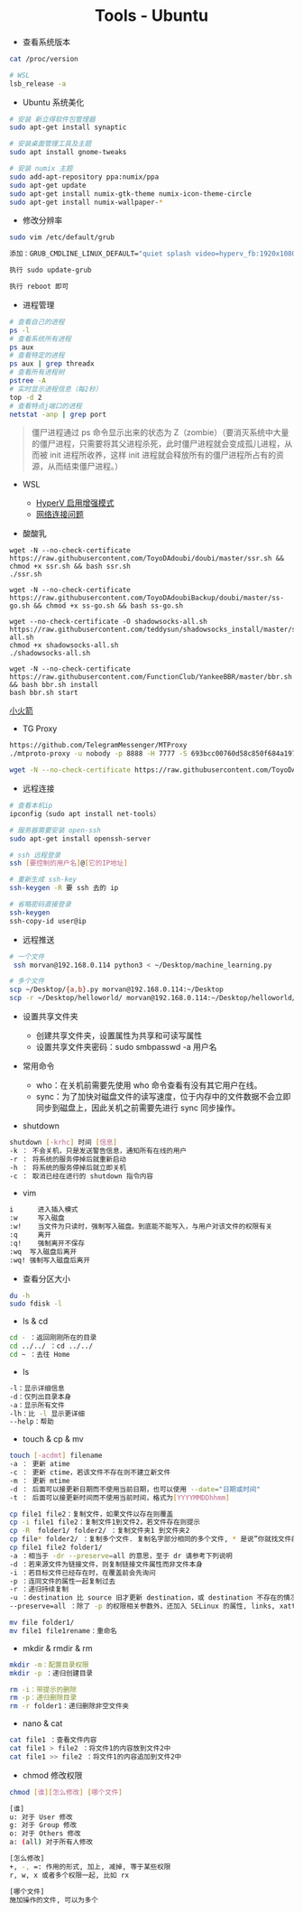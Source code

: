 <div align="center">

# Tools - Ubuntu

</div>

- 查看系统版本

```bash
cat /proc/version

# WSL
lsb_release -a
```

- Ubuntu 系统美化

```bash
# 安装 新立得软件包管理器
sudo apt-get install synaptic

# 安装桌面管理工具及主题
sudo apt install gnome-tweaks

# 安装 numix 主题
sudo add-apt-repository ppa:numix/ppa
sudo apt-get update
sudo apt-get install numix-gtk-theme numix-icon-theme-circle
sudo apt-get install numix-wallpaper-*
```

- 修改分辨率

```bash
sudo vim /etc/default/grub

添加：GRUB_CMDLINE_LINUX_DEFAULT="quiet splash video=hyperv_fb:1920x1080"

执行 sudo update-grub

执行 reboot 即可
```

- 进程管理

```bash
# 查看自己的进程
ps -l
# 查看系统所有进程
ps aux
# 查看特定的进程
ps aux | grep threadx 
# 查看所有进程树
pstree -A
# 实时显示进程信息（每2秒）
top -d 2
# 查看特点j端口的进程
netstat -anp | grep port
```

> 僵尸进程通过 ps 命令显示出来的状态为 Z（zombie）（要消灭系统中大量的僵尸进程，只需要将其父进程杀死，此时僵尸进程就会变成孤儿进程，从而被 init 进程所收养，这样 init 进程就会释放所有的僵尸进程所占有的资源，从而结束僵尸进程。）

- WSL
    - [HyperV 启用增强模式](https://github.com/Microsoft/linux-vm-tools/issues/76)
    - [网络连接问题](https://github.com/microsoft/WSL/issues/5)

- 酸酸乳

```
wget -N --no-check-certificate https://raw.githubusercontent.com/ToyoDAdoubi/doubi/master/ssr.sh && chmod +x ssr.sh && bash ssr.sh
./ssr.sh

wget -N --no-check-certificate https://raw.githubusercontent.com/ToyoDAdoubiBackup/doubi/master/ss-go.sh && chmod +x ss-go.sh && bash ss-go.sh

wget --no-check-certificate -O shadowsocks-all.sh https://raw.githubusercontent.com/teddysun/shadowsocks_install/master/shadowsocks-all.sh
chmod +x shadowsocks-all.sh
./shadowsocks-all.sh

wget -N --no-check-certificate https://raw.githubusercontent.com/FunctionClub/YankeeBBR/master/bbr.sh && bash bbr.sh install
bash bbr.sh start
```

[小火箭](https://小火箭.ink/)

- TG Proxy

```bash
https://github.com/TelegramMessenger/MTProxy
./mtproto-proxy -u nobody -p 8888 -H 7777 -S 693bcc00760d58c850f684a197f0db05 --aes-pwd proxy-secret proxy-multi.conf -M 1、

wget -N --no-check-certificate https://raw.githubusercontent.com/ToyoDAdoubiBackup/doubi/master/mtproxy_go.sh && chmod +x mtproxy_go.sh && bash mtproxy_go.sh
```

- 远程连接

```bash
# 查看本机ip
ipconfig（sudo apt install net-tools）

# 服务器需要安装 open-ssh
sudo apt-get install openssh-server

# ssh 远程登录
ssh [要控制的用户名]@[它的IP地址]

# 重新生成 ssh-key
ssh-keygen -R 要 ssh 去的 ip 

# 省略密码直接登录 
ssh-keygen
ssh-copy-id user@ip
```

- 远程推送

```bash
# 一个文件
 ssh morvan@192.168.0.114 python3 < ~/Desktop/machine_learning.py

# 多个文件
scp ~/Desktop/{a,b}.py morvan@192.168.0.114:~/Desktop
scp -r ~/Desktop/helloworld/ morvan@192.168.0.114:~/Desktop/helloworld/
```

- 设置共享文件夹
   - 创建共享文件夹，设置属性为共享和可读写属性
   - 设置共享文件夹密码：sudo smbpasswd -a 用户名


- 常用命令
	- who：在关机前需要先使用 who 命令查看有没有其它用户在线。
	- sync：为了加快对磁盘文件的读写速度，位于内存中的文件数据不会立即同步到磁盘上，因此关机之前需要先进行 sync 同步操作。
	
- shutdown

```bash
shutdown [-krhc] 时间 [信息]
-k ： 不会关机，只是发送警告信息，通知所有在线的用户
-r ： 将系统的服务停掉后就重新启动
-h ： 将系统的服务停掉后就立即关机
-c ： 取消已经在进行的 shutdown 指令内容
```

- vim

```bash
i      进入插入模式
:w     写入磁盘
:w!    当文件为只读时，强制写入磁盘。到底能不能写入，与用户对该文件的权限有关
:q     离开
:q!    强制离开不保存
:wq  写入磁盘后离开
:wq! 强制写入磁盘后离开
```

- 查看分区大小
	
```bash
du -h
sudo fdisk -l
```

- ls & cd

```bash
cd - ：返回刚刚所在的目录
cd ../../ ：cd ../../
cd ~ ：去往 Home
```

- ls

```bash
-l：显示详细信息
-d：仅列出目录本身
-a：显示所有文件
-lh：比 -l 显示更详细
--help：帮助
```

- touch & cp & mv

```bash
touch [-acdmt] filename
-a ： 更新 atime
-c ： 更新 ctime，若该文件不存在则不建立新文件
-m ： 更新 mtime
-d ： 后面可以接更新日期而不使用当前日期，也可以使用 --date="日期或时间"
-t ： 后面可以接更新时间而不使用当前时间，格式为[YYYYMMDDhhmm]

cp file1 file2：复制文件，如果文件以存在则覆盖
cp -i file1 file2：复制文件1到文件2，若文件存在则提示
cp -R  folder1/ folder2/ ：复制文件夹1 到文件夹2
cp file* folder2/ ：复制多个文件. 复制名字部分相同的多个文件, * 是说”你就找文件前面是 file 的文件, 后面是什么名字无所谓”
cp file1 file2 folder1/
-a ：相当于 -dr --preserve=all 的意思，至于 dr 请参考下列说明
-d ：若来源文件为链接文件，则复制链接文件属性而非文件本身
-i ：若目标文件已经存在时，在覆盖前会先询问
-p ：连同文件的属性一起复制过去
-r ：递归持续复制
-u ：destination 比 source 旧才更新 destination，或 destination 不存在的情况下才复制
--preserve=all ：除了 -p 的权限相关参数外，还加入 SELinux 的属性, links, xattr 等也复制了

mv file folder1/
mv file1 file1rename：重命名
```

- mkdir & rmdir & rm

```bash
mkdir -m：配置目录权限
mkdir -p ：递归创建目录

rm -i：带提示的删除
rm -p：递归删除目录
rm -r folder1：递归删除非空文件夹
```

- nano & cat

```bash
cat file1 ：查看文件内容
cat file1 > file2 ：将文件1的内容放到文件2中
cat file1 >> file2 ：将文件1的内容追加到文件2中
```

- chmod 修改权限

```bash
chmod [谁][怎么修改] [哪个文件]

[谁]
u: 对于 User 修改
g: 对于 Group 修改
o: 对于 Others 修改
a: (all) 对于所有人修改

[怎么修改]
+, -, =: 作用的形式, 加上, 减掉, 等于某些权限
r, w, x 或者多个权限一起, 比如 rx

[哪个文件]
施加操作的文件, 可以为多个
```
